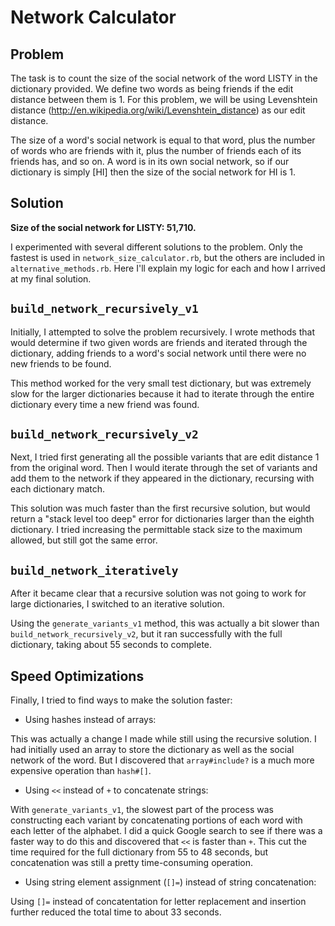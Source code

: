 Network Calculator
==========================

Problem
-------

The task is to count the size of the social network of the word LISTY in the dictionary provided. We define two words as being friends if the edit distance between them is 1. For this problem, we will be using Levenshtein distance (http://en.wikipedia.org/wiki/Levenshtein_distance) as our edit distance.

The size of a word's social network is equal to that word, plus the number of words who are friends with it, plus the number of friends each of its friends has, and so on. A word is in its own social network, so if our dictionary is simply [HI] then the size of the social network for HI is 1.

Solution
-------

**Size of the social network for LISTY: 51,710.**

I experimented with several different solutions to the problem. Only the fastest is used in `network_size_calculator.rb`, but the others are included in `alternative_methods.rb`. Here I'll explain my logic for each and how I arrived at my final solution.

`build_network_recursively_v1`
-------

Initially, I attempted to solve the problem recursively. I wrote methods that would determine if two given words are friends and iterated through the dictionary, adding friends to a word's social network until there were no new friends to be found. 

This method worked for the very small test dictionary, but was extremely slow for the larger dictionaries because it had to iterate through the entire dictionary every time a new friend was found. 

`build_network_recursively_v2`
-------

Next, I tried first generating all the possible variants that are edit distance 1 from the original word. Then I would iterate through the set of variants and add them to the network if they appeared in the dictionary, recursing with each dictionary match.

This solution was much faster than the first recursive solution, but would return a "stack level too deep" error for dictionaries larger than the eighth dictionary. I tried increasing the permittable stack size to the maximum allowed, but still got the same error.

`build_network_iteratively`
-------

After it became clear that a recursive solution was not going to work for large dictionaries, I switched to an iterative solution. 

Using the `generate_variants_v1` method, this was actually a bit slower than `build_network_recursively_v2`, but it ran successfully with the full dictionary, taking about 55 seconds to complete.

Speed Optimizations
-------

Finally, I tried to find ways to make the solution faster:

- Using hashes instead of arrays:

This was actually a change I made while still using the recursive solution. I had initially used an array to store the dictionary as well as the social network of the word. But I discovered that `array#include?` is a much more expensive operation than `hash#[]`.

- Using `<<` instead of `+` to concatenate strings: 

With `generate_variants_v1`, the slowest part of the process was constructing each variant by concatenating portions of each word with each letter of the alphabet. I did a quick Google search to see if there was a faster way to do this and discovered that `<<` is faster than `+`. This cut the time required for the full dictionary from 55 to 48 seconds, but concatenation was still a pretty time-consuming operation.

- Using string element assignment (`[]=`) instead of string concatenation:

Using `[]=` instead of concatentation for letter replacement and insertion further reduced the total time to about 33 seconds.